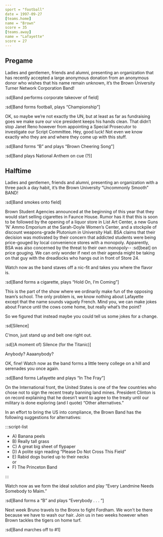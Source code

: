 ```yaml
---
sport = "football"
date = 1997-09-27
[teams.home]
name = "Brown"
score = 35
[teams.away]
name = "Lafayette"
score = 27
---
```


## Pregame

Ladies and gentlemen, friends and alumni, presenting an organization that has recently accepted a large anonymous donation from an anonymous donor who wishes that his name remain unknown, it’s the Brown University Turner Network Corporation Band!

:sd[Band performs corporate takeover of field]

:sd[Band forms football, plays “Championship”]

OK, so maybe we’re not exactly the UN, but at least as far as fundraising goes we make sure our vice president keeps his hands clean. That didn’t stop Janet Reno however from appointing a Special Prosecutor to investigate our Script Committee. Hey, good luck! Not even we know exactly who they are and where they come up with this stuff.

:sd[Band forms “B” and plays “Brown Cheering Song”]

:sd[Band plays National Anthem on cue (?)]

## Halftime

Ladies and gentlemen, friends and alumni, presenting an organization with a three pack a day habit, it’s the Brown University “Uncommonly Smooth” BAND!

:sd[Band smokes onto field]

Brown Student Agencies announced at the beginning of this year that they would start selling cigarettes in Faunce House. Rumor has it that this is soon to be followed by the opening of a liquor store in List Art Center, a new Guns ’N’ Ammo Emporium at the Sarah-Doyle Women’s Center, and a stockpile of discount weapons-grade Plutonium in University Hall. BSA claims that their decision was motivated by their concern that addicted students were being price-gouged by local convenience stores with a monopoly. Apparently, BSA was also concerned by the threat to their own monopoly-- :sd[beat] on price gouging. We can only wonder if next on their agenda might be taking on that guy with the dreadlocks who hangs out in front of Store 24.

Watch now as the band staves off a nic-fit and takes you where the flavor is.

:sd[Band forms a cigarette, plays “Hold On, I’m Coming”]

This is the part of the show where we ordinarily make fun of the opposing team’s school. The only problem is, we know nothing about Lafayette except that the name sounds vaguely French. Mind you, we can make jokes about France until the cows come home, but really what’s the point?

So we figured that instead maybe you could tell us some jokes for a change.

:sd[Silence]

C’mon, just stand up and belt one right out.

:sd[(A moment of) Silence (for the Titanic)]

Anybody? Aaaanybody?

OK, fine! Watch now as the band forms a little teeny college on a hill and serenades you once again.

:sd[Band forms Lafayette and plays “In The Fray”]

On the International front, the United States is one of the few countries who chose not to sign the recent treaty banning land mines. President Clinton is on record explaining that he doesn’t want to agree to the treaty until our military is done exploring (and I quote) “Other alternatives.”

In an effort to bring the US into compliance, the Brown Band has the following suggestions for alternatives:

:::script-list

- A) Banana peels
- B) Really tall grass
- C) A great big sheet of flypaper
- D) A polite sign reading “Please Do Not Cross This Field”
- E) Rabid dogs buried up to their necks\
  or
- F) The Princeton Band

:::

Watch now as we form the ideal solution and play “Every Landmine Needs Somebody to Maim.”

:sd[Band forms a “B” and plays “Everybody . . . ”]

Next week Bruno travels to the Bronx to fight Fordham. We won’t be there because we have to wash our hair. Join us in two weeks however when Brown tackles the tigers on home turf.

:sd[Band marches off to #1]
